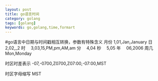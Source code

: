 ```yaml
---
layout: post
title: go语言时间
category: golang
tags: [golang]
keywords: go,golang,time,formart
---
```


#go语言中日期与时间戳相互转换，参数有特殊含义
月份 1,01,Jan,January
日　 2,02,_2
时　 3,03,15,PM,pm,AM,am
分　 4,04
秒　 5,05
年　 06,2006
周几 Mon,Monday

时区时差表示 -07,-0700,Z0700,Z07:00,-07:00,MST

时区字母缩写 MST
